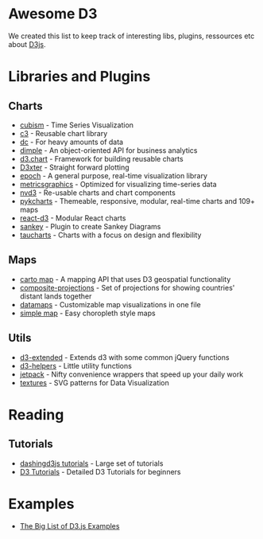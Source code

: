 # Awesome D3
We created this list to keep track of interesting libs, plugins, ressources etc about [D3js](http://d3js.org).

# Libraries and Plugins

## Charts

- [cubism](https://square.github.io/cubism/) - Time Series Visualization
- [c3](http://c3js.org/) - Reusable chart library
- [dc](http://dc-js.github.io/dc.js/) - For heavy amounts of data
- [dimple](http://dimplejs.org) - An object-oriented API for business analytics
- [d3.chart](http://misoproject.com/d3-chart/) - Framework for building reusable charts
- [D3xter](https://github.com/NathanEpstein/D3xter) - Straight forward plotting
- [epoch](http://fastly.github.io/epoch) - A general purpose, real-time visualization library
- [metricsgraphics](http://metricsgraphicsjs.org/) - Optimized for visualizing time-series data
- [nvd3](http://nvd3.org/) - Re-usable charts and chart components
- [pykcharts](http://pykcharts.com/) - Themeable, responsive, modular, real-time charts and 109+ maps
- [react-d3](https://github.com/esbullington/react-d3) - Modular React charts
- [sankey](https://github.com/d3/d3-plugins/tree/master/sankey) - Plugin to create Sankey Diagrams
- [taucharts](http://www.taucharts.com/) - Charts with a focus on design and flexibility

## Maps

- [carto map](https://github.com/emeeks/d3-carto-map) - A mapping API that uses D3 geospatial functionality
- [composite-projections](http://rveciana.github.io/d3-composite-projections/) - Set of projections for showing countries' distant lands together
- [datamaps](http://datamaps.github.io/) - Customizable map visualizations in one file
- [simple map](http://code.minnpost.com/simple-map-d3/) - Easy choropleth style maps 

## Utils

- [d3-extended](https://github.com/wbkd/d3-extended) - Extends d3 with some common jQuery functions
- [d3-helpers](https://github.com/bahmutov/d3-helpers) - Little utility functions
- [jetpack](https://github.com/gka/d3-jetpack) - Nifty convenience wrappers that speed up your daily work
- [textures](http://riccardoscalco.github.io/textures/) - SVG patterns for Data Visualization

# Reading

## Tutorials

- [dashingd3js tutorials](https://www.dashingd3js.com/table-of-contents) - Large set of tutorials
- [D3 Tutorials](http://alignedleft.com/tutorials/d3) - Detailed D3 Tutorials for beginners


# Examples

- [The Big List of D3.js Examples](http://christopheviau.com/d3list/)

